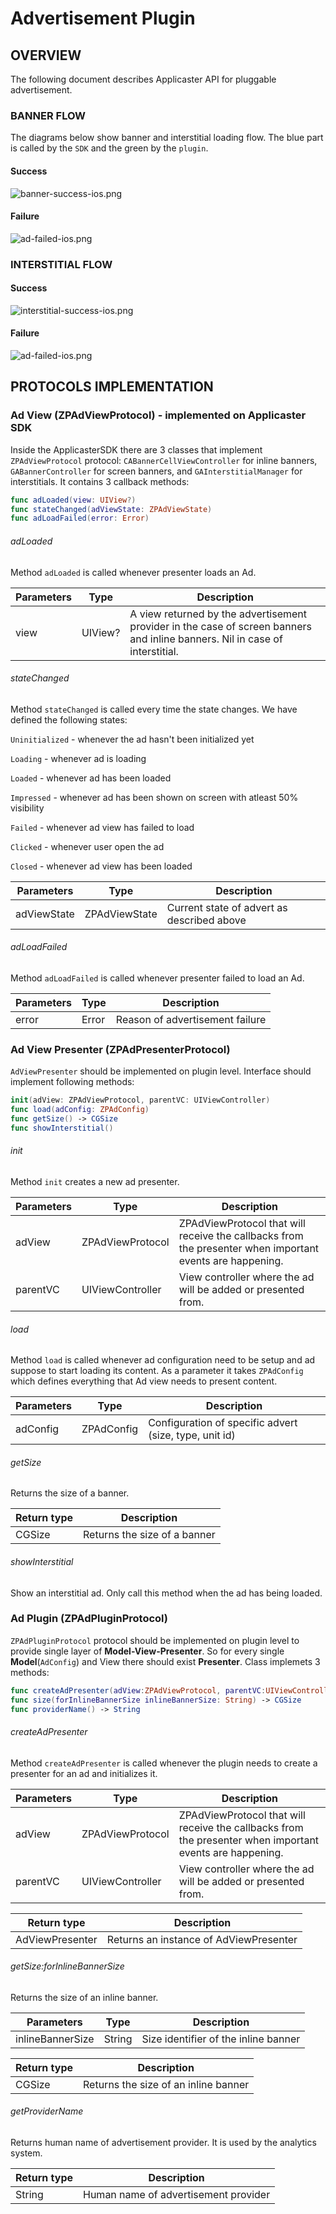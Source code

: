 # Advertisement Plugin

## OVERVIEW

The following document describes Applicaster API for pluggable advertisement.

### BANNER FLOW

The diagrams below show banner and interstitial loading flow. The blue part is called by the `SDK` and the green by the `plugin`.

#### Success

![banner-success-ios.png](./img/banner-success-ios.png)

#### Failure

![ad-failed-ios.png](./img/ad-failed-ios.png)

### INTERSTITIAL FLOW

#### Success

![interstitial-success-ios.png](./img/interstitial-success-ios.png)

#### Failure

![ad-failed-ios.png](./img/ad-failed-ios.png)

## PROTOCOLS IMPLEMENTATION

### Ad View (ZPAdViewProtocol) - implemented on Applicaster SDK

Inside the ApplicasterSDK there are 3 classes that implement `ZPAdViewProtocol` protocol: `CABannerCellViewController` for inline banners, `GABannerController` for screen banners, and `GAInterstitialManager` for interstitials. It contains 3 callback methods:

``` swift
func adLoaded(view: UIView?)
func stateChanged(adViewState: ZPAdViewState)
func adLoadFailed(error: Error)
```

###### adLoaded

Method `adLoaded` is called whenever presenter loads an Ad.

|Parameters|Type           | Description                                                  |
|----------|---------------|--------------------------------------------------------------|
|view      |UIView?           |  A view returned by the advertisement provider in the case of screen  banners and inline banners. Nil in case of interstitial.                  |

###### stateChanged

Method `stateChanged` is called every time the state changes. We have defined the following states:

`Uninitialized` - whenever the ad hasn't been initialized yet

`Loading` - whenever ad is loading

`Loaded` - whenever ad has been loaded

`Impressed` - whenever ad has been shown on screen with atleast 50% visibility

`Failed` - whenever ad view has failed to load

`Clicked` - whenever user open the ad

`Closed` - whenever ad view has been loaded

|Parameters |Type           | Description                                                  |
|-----------|---------------|--------------------------------------------------------------|
|adViewState|ZPAdViewState    |  Current state of advert as described above            |

###### adLoadFailed

Method `adLoadFailed` is called whenever presenter failed to load an Ad.

|Parameters|Type           | Description                                                  |
|----------|---------------|--------------------------------------------------------------|
|error       |Error      |  Reason of advertisement failure                             |

### Ad View Presenter (ZPAdPresenterProtocol)

`AdViewPresenter` should be implemented on plugin level. Interface should implement following methods:

``` swift
init(adView: ZPAdViewProtocol, parentVC: UIViewController)
func load(adConfig: ZPAdConfig)
func getSize() -> CGSize
func showInterstitial()
```

###### init

Method `init` creates a new ad presenter.

|Parameters|Type           | Description                                                  |
|----------|---------------|--------------------------------------------------------------|
|adView |ZPAdViewProtocol         | ZPAdViewProtocol that will receive the callbacks from the presenter when important events are happening. |
|parentVC |UIViewController         | View controller where the ad will be added or presented from. |

###### load

Method `load` is called whenever ad configuration need to be setup and ad suppose to start loading its content. As a parameter it takes `ZPAdConfig` which defines everything that Ad view needs to present content.

|Parameters|Type           | Description                                                  |
|----------|---------------|--------------------------------------------------------------|
|adConfig  |ZPAdConfig       |  Configuration of specific advert (size, type, unit id)      |

###### getSize

Returns the size of a banner.

|Return type                                    | Description                        |
|-----------------------------------------------|------------------------------------|
|CGSize|  Returns the size of a banner |

###### showInterstitial

Show an interstitial ad. Only call this method when the ad has being loaded.

### Ad Plugin (ZPAdPluginProtocol)

`ZPAdPluginProtocol` protocol should be implemented on plugin level to provide single layer of **Model-View-Presenter**. So for every single **Model**(`AdConfig`) and View there should exist **Presenter**. Class implemets 3 methods:

``` swift
func createAdPresenter(adView:ZPAdViewProtocol, parentVC:UIViewController) -> ZPAdPresenterProtocol
func size(forInlineBannerSize inlineBannerSize: String) -> CGSize
func providerName() -> String
```

###### createAdPresenter

Method `createAdPresenter` is called whenever the plugin needs to create a presenter for an ad and initializes it.

|Parameters|Type           | Description                                                  |
|----------|---------------|--------------------------------------------------------------|
|adView |ZPAdViewProtocol         | ZPAdViewProtocol that will receive the callbacks from the presenter when important events are happening. |
|parentVC |UIViewController         | View controller where the ad will be added or presented from. |

|Return type                                    | Description                            |
|-----------------------------------------------|----------------------------------------|
|AdViewPresenter                                |  Returns an instance of AdViewPresenter    |

###### getSize:forInlineBannerSize

Returns the size of an inline banner.

|Parameters|Type           | Description                                                  |
|----------|---------------|--------------------------------------------------------------|
|inlineBannerSize   |String        |  Size identifier of the inline banner                   |

|Return type                                    | Description                        |
|-----------------------------------------------|------------------------------------|
|CGSize|  Returns the size of an inline banner |

###### getProviderName

Returns human name of advertisement provider. It is used by the analytics system.

|Return type  | Description                           |
|-------------|---------------------------------------|
|String       |  Human name of advertisement provider |
